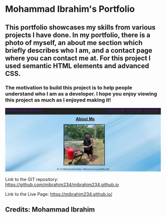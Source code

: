 # Mohammad Ibrahim's Portfolio

## This portfolio showcases my skills from various projects I have done. In my portfolio, there is a photo of myself, an about me section which briefly describes who I am, and a contact page where you can contact me at. For this project I used semantic HTML elements and advanced CSS.

### The motivation to build this project is to help people understand who I am as a developer. I hope you enjoy viewing this project as much as I enjoyed making it!

![Mohammad Ibrahim Portfolio Screenshot](./assets/images/shrifty.PNG)

Link to the GIT repository: https://github.com/mibrahim234/mibrahim234.github.io

Link to the Live Page: https://mibrahim234.github.io/

## Credits: Mohammad Ibrahim 